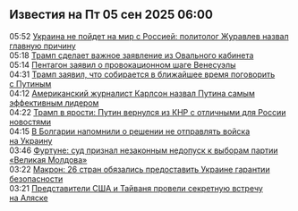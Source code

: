 <h2>Известия на Пт 05 сен 2025 06:00</h2><!--2025-09-05 05:52:39-->
<div class="rssn">
  <div><span class="smaller gray hspace">05:52</span> <a class="nodecor" href="https://news.rambler.ru/world/55252123-ukraina-ne-poydet-na-mir-s-rossiey-politolog-zhuravlev-nazval-glavnuyu-prichinu/">Украина не пойдет на мир с Россией: политолог Журавлев назвал главную причину</a></div>
</div>
<div class="rssn">
  <div><span class="smaller gray hspace">05:18</span> <a class="nodecor" href="https://news.rambler.ru/world/55251747-tramp-sdelaet-vazhnoe-zayavlenie-iz-ovalnogo-kabineta/">Трамп сделает важное заявление из Овального кабинета</a></div>
</div>
<div class="rssn">
  <div><span class="smaller gray hspace">05:14</span> <a class="nodecor" href="https://news.rambler.ru/world/55252016-pentagon-zayavil-o-provokatsionnom-shage-venesuely/">Пентагон заявил о провокационном шаге Венесуэлы</a></div>
</div>
<div class="rssn">
  <div><span class="smaller gray hspace">04:31</span> <a class="nodecor" href="https://news.rambler.ru/world/55244368-tramp-zayavil-chto-sobiraetsya-v-blizhayshee-vremya-pogovorit-s-putinym/">Трамп заявил, что собирается в ближайшее время поговорить с Путиным</a></div>
</div>
<div class="rssn">
  <div><span class="smaller gray hspace">04:12</span> <a class="nodecor" href="https://news.rambler.ru/world/55245706-amerikanskiy-zhurnalist-karlson-nazval-putina-samym-effektivnym-liderom/">Американский журналист Карлсон назвал Путина самым эффективным лидером</a></div>
</div>
<div class="rssn">
  <div><span class="smaller gray hspace">04:22</span> <a class="nodecor" href="https://news.rambler.ru/world/55251949-tramp-v-yarosti-putin-vernulsya-iz-knr-s-otlichnymi-dlya-rossii-novostyami/">Трамп в ярости: Путин вернулся из КНР с отличными для России новостями</a></div>
</div>
<div class="rssn">
  <div><span class="smaller gray hspace">04:15</span> <a class="nodecor" href="https://news.rambler.ru/world/55251724-v-bolgarii-napomnili-o-reshenii-ne-otpravlyat-voyska-na-ukrainu/">В Болгарии напомнили о решении не отправлять войска на Украину</a></div>
</div>
<div class="rssn">
  <div><span class="smaller gray hspace">03:46</span> <a class="nodecor" href="https://news.rambler.ru/world/55251902-furtune-sud-priznal-nezakonnym-nedopusk-k-vyboram-partii-velikaya-moldova/">Фуртуне: суд признал незаконным недопуск к выборам партии «Великая Молдова»</a></div>
</div>
<div class="rssn">
  <div><span class="smaller gray hspace">03:22</span> <a class="nodecor" href="https://news.rambler.ru/world/55249246-makron-26-stran-obyazalis-predostavit-ukraine-garantii-bezopasnosti/">Макрон: 26 стран обязались предоставить Украине гарантии безопасности</a></div>
</div>
<div class="rssn">
  <div><span class="smaller gray hspace">03:21</span> <a class="nodecor" href="https://news.rambler.ru/world/55251882-predstaviteli-ssha-i-tayvanya-proveli-sekretnuyu-vstrechu-na-alyaske/">Представители США и Тайваня провели секретную встречу на Аляске</a></div>
</div>